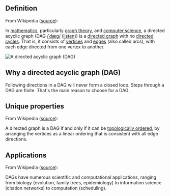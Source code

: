 ## Definition

From Wikipedia ([source](https://en.wikipedia.org/wiki/Directed_acyclic_graph)):

In [mathematics](https://en.wikipedia.org/wiki/Mathematics), particularly [graph theory](https://en.wikipedia.org/wiki/Graph_theory), and [computer science](https://en.wikipedia.org/wiki/Computer_science), a directed acyclic graph (DAG [/ˈdæɡ/](https://en.wikipedia.org/wiki/Help:IPA/English) ([listen](https://upload.wikimedia.org/wikipedia/commons/5/5a/En-us-DAG.ogg))) is a [directed graph](https://en.wikipedia.org/wiki/Directed_graph) with no [directed cycles](https://en.wikipedia.org/wiki/Cycle_graph#Directed_cycle_graph). That is, it consists of [vertices](https://en.wikipedia.org/wiki/Vertex_(graph_theory)) and [edges](https://en.wikipedia.org/wiki/Edge_(graph_theory)) (also called arcs), with each edge directed from one vertex to another.

<img src="https://hackmd.io/_uploads/rywIzRLo5.png" alt="A directed acyclic graph (DAG)"/>

## Why a directed acyclic graph (DAG)

Following directions in a DAG will never form a closed loop. Steps through a DAG are finite. That's the main reason to choose for a DAG.

## Unique properties

From Wikipedia ([source](https://en.wikipedia.org/wiki/Directed_acyclic_graph)):

A directed graph is a DAG if and only if it can be [topologically ordered](https://en.wikipedia.org/wiki/Topological_ordering), by arranging the vertices as a linear ordering that is consistent with all edge directions. 

## Applications

From Wikipedia ([source](https://en.wikipedia.org/wiki/Directed_acyclic_graph)):

DAGs have numerous scientific and computational applications, ranging from biology (evolution, family trees, epidemiology) to information science (citation networks) to computation (scheduling).